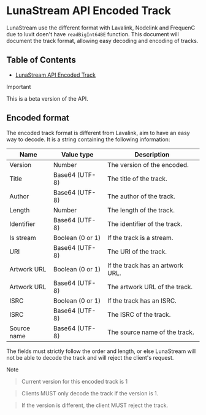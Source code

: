 # LunaStream API Encoded Track
LunaStream use the different format with Lavalink, Nodelink and FrequenC due to luvit doen't have `readBigInt64BE` function. This document will document the track format, allowing easy decoding and encoding of tracks.

## Table of Contents

- [LunaStream API Encoded Track](#lunastream-api-encoded-track)
  
> [!IMPORTANT]
> This is a beta version of the API.

## Encoded format

The encoded track format is different from Lavalink, aim to have an easy way to decode. It is a string containing the following information:

| Name               | Value type       | Description                      |
| ------------------ | ---------------- | -------------------------------- |
| Version            | Number           | The version of the encoded.      |
| Title              | Base64 (UTF-8)   | The title of the track.          |
| Author             | Base64 (UTF-8)   | The author of the track.         |
| Length             | Number           | The length of the track.         |
| Identifier         | Base64 (UTF-8)   | The identifier of the track.     |
| Is stream          | Boolean (0 or 1) | If the track is a stream.        |
| URI                | Base64 (UTF-8)   | The URI of the track.            |
| Artwork URL        | Boolean (0 or 1) | If the track has an artwork URL. |
| Artwork URL        | Base64 (UTF-8)   | The artwork URL of the track.    |
| ISRC               | Boolean (0 or 1) | If the track has an ISRC.        |
| ISRC               | Base64 (UTF-8)   | The ISRC of the track.           |
| Source name        | Base64 (UTF-8)   | The source name of the track.    |

The fields must strictly follow the order and length, or else LunaStream will not be able to decode the track and will reject the client's request.

> [!NOTE]

> Current version for this encoded track is 1 

> Clients MUST only decode the track if the version is 1.

> If the version is different, the client MUST reject the track.